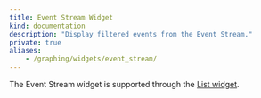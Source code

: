 ```yaml
---
title: Event Stream Widget
kind: documentation
description: "Display filtered events from the Event Stream."
private: true
aliases:
    - /graphing/widgets/event_stream/
---
```


<div class="alert alert-warning">The Event Stream widget is supported through the <a href="https://docs.datadoghq.com/dashboards/widgets/list/">List widget</a>.</div>

